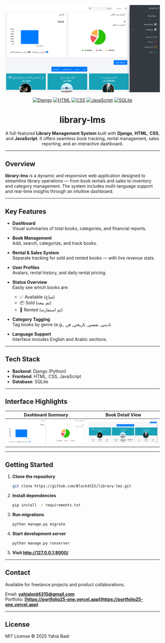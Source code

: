 <div align="center">
  <img src="./media/photos/screenshot.png" alt="preview" />
  <br/>
  
  <p align="center">
    <a href="#"><img src="https://img.shields.io/badge/Django-092E20?style=for-the-badge&logo=django&logoColor=white" alt="Django" /></a>
    <a href="#"><img src="https://img.shields.io/badge/HTML5-E34F26?style=for-the-badge&logo=html5&logoColor=white" alt="HTML" /></a>
    <a href="#"><img src="https://img.shields.io/badge/CSS3-1572B6?style=for-the-badge&logo=css3&logoColor=white" alt="CSS" /></a>
    <a href="#"><img src="https://img.shields.io/badge/JavaScript-F7DF1E?style=for-the-badge&logo=javascript&logoColor=black" alt="JavaScript" /></a>
    <a href="#"><img src="https://img.shields.io/badge/SQLite-003B57?style=for-the-badge&logo=sqlite&logoColor=white" alt="SQLite" /></a>
  </p>
  <h1>library-lms</h1>
  <p>
    A full-featured <strong>Library Management System</strong> built with <strong>Django</strong>, <strong>HTML</strong>, <strong>CSS</strong>, and <strong>JavaScript</strong>.  
    It offers seamless book tracking, rental management, sales reporting, and an interactive dashboard.
  </p>
</div>

---

## Overview

**library-lms** is a dynamic and responsive web application designed to streamline library operations — from book rentals and sales to inventory and category management. The system includes multi-language support and real-time insights through an intuitive dashboard.

---

## Key Features

- **Dashboard**  
  Visual summaries of total books, categories, and financial reports.

- **Book Management**  
  Add, search, categorize, and track books.

- **Rental & Sales System**  
  Separate tracking for sold and rented books — with live revenue stats.

- **User Profiles**  
  Avatars, rental history, and daily rental pricing.

- **Status Overview**  
  Easily see which books are:
  - ✅ Available (متاح)
  - 📦 Sold (تم بيعه)
  - 📖 Rented (تم استعارته)

- **Category Tagging**  
  Tag books by genre (e.g., ديني, نفسي, تاريخي, فن).

- **Language Support**  
  Interface includes English and Arabic sections.

---

## Tech Stack

- **Backend**: Django (Python)
- **Frontend**: HTML, CSS, JavaScript
- **Database**: SQLite

---

## Interface Highlights

| Dashboard Summary | Book Detail View | 
|-------------------|------------------|
| ![Dashboard](./media/dashboard.png) | ![Book](./media/book-detail.png) |

---

## Getting Started

1. **Clone the repository**  
   ```bash
   git clone https://github.com/Black4315/library-lms.git
   ``` 

2. **Install dependencies**  
   ```bash
   pip install -r requirements.txt
   ``` 

3. **Run migrations**  
   ```bash
   python manage.py migrate
   ``` 
4. **Start development server**  
   ```bash
   python manage.py runserver
   ``` 
5. **Visit http://127.0.0.1:8000/**  
---


## Contact

Available for freelance projects and product collaborations.

Email: **[yahialord4315@gmail.com](mailto:yahialord4315@gmail.com)**  
Portfolio: **[https://portfolio25-one.vercel.app](https://portfolio25-one.vercel.app)**

---

## License

MIT License © 2025 Yahia Badr